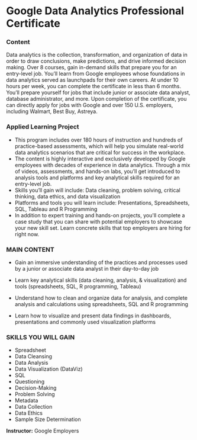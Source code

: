 # Google Data Analytics Professional Certificate

### Content<br>
Data analytics is the collection, transformation, and organization of data in order to draw conclusions, make predictions, and drive informed decision making. 
Over 8 courses, gain in-demand skills that prepare you for an entry-level job. You’ll learn from Google employees whose foundations in data analytics served as launchpads for their own careers. 
At under 10 hours per week, you can complete the certificate in less than 6 months. 
You’ll prepare yourself for jobs that include junior or associate data analyst, database administrator, and more. Upon completion of the certificate, you can directly apply for jobs with Google and over 150 U.S. employers, including Walmart, Best Buy, Astreya. 

### Applied Learning Project
- This program includes over 180 hours of instruction and hundreds of practice-based assessments, which will help you simulate real-world data analytics scenarios that are critical for success in the workplace. 
- The content is highly interactive and exclusively developed by Google employees with decades of experience in data analytics. Through a mix of videos, assessments, and hands-on labs, you’ll get introduced to analysis tools and platforms and key analytical skills required for an entry-level job.
- Skills you’ll gain will include: Data cleaning, problem solving, critical thinking, data ethics, and data visualization
- Platforms and tools you will learn include: Presentations, Spreadsheets, SQL, Tableau and R Programming
- In addition to expert training and hands-on projects, you'll complete a case study that you can share with potential employers to showcase your new skill set. Learn concrete skills that top employers are hiring for right now.

### MAIN CONTENT
- Gain an immersive understanding of the practices and processes used by a junior or associate data analyst in their day-to-day job

- Learn key analytical skills (data cleaning, analysis, & visualization) and tools (spreadsheets, SQL, R programming, Tableau) 

- Understand how to clean and organize data for analysis, and complete analysis and calculations using spreadsheets, SQL and R programming

- Learn how to visualize and present data findings in dashboards, presentations and commonly used visualization platforms

### SKILLS YOU WILL GAIN
  - Spreadsheet
  - Data Cleansing
  - Data Analysis
  - Data Visualization (DataViz)
  - SQL
  - Questioning
  - Decision-Making
  - Problem Solving
  - Metadata
  - Data Collection
  - Data Ethics
  - Sample Size Determination


**Instructor:**
Google Employers
